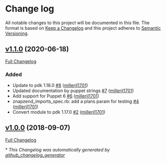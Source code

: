 # Change log

All notable changes to this project will be documented in this file. The format is based on [Keep a Changelog](http://keepachangelog.com/en/1.0.0/) and this project adheres to [Semantic Versioning](http://semver.org).

## [v1.1.0](https://github.com/millerjl1701/millerjl1701-znapzend/tree/v1.1.0) (2020-06-18)

[Full Changelog](https://github.com/millerjl1701/millerjl1701-znapzend/compare/v1.0.0...v1.1.0)

### Added

- Update to pdk 1.18.0 [\#8](https://github.com/millerjl1701/millerjl1701-znapzend/pull/8) ([millerjl1701](https://github.com/millerjl1701))
- Updated documentation by puppet strings [\#7](https://github.com/millerjl1701/millerjl1701-znapzend/pull/7) ([millerjl1701](https://github.com/millerjl1701))
- Add support for Puppet 6 [\#6](https://github.com/millerjl1701/millerjl1701-znapzend/pull/6) ([millerjl1701](https://github.com/millerjl1701))
- znapzend\_imports\_spec.rb: add a plans param for testing [\#4](https://github.com/millerjl1701/millerjl1701-znapzend/pull/4) ([millerjl1701](https://github.com/millerjl1701))
- Convert module to pdk 1.17.0 [\#2](https://github.com/millerjl1701/millerjl1701-znapzend/pull/2) ([millerjl1701](https://github.com/millerjl1701))

## [v1.0.0](https://github.com/millerjl1701/millerjl1701-znapzend/tree/v1.0.0) (2018-09-07)

[Full Changelog](https://github.com/millerjl1701/millerjl1701-znapzend/compare/14e89cebb293a69191f23f7ddbeecd15115d9ff3...v1.0.0)



\* *This Changelog was automatically generated by [github_changelog_generator](https://github.com/skywinder/Github-Changelog-Generator)*
